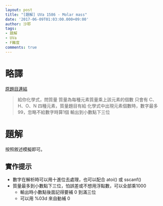 ```yaml
---
layout: post
title: "[題解] UVa 1586 - Molar mass"
date: '2017-06-09T01:03:00.000+09:00'
author: 沙耶
tags:
- 題解
- UVa
- F難度
comments: true
---
```


# 略譯

[原題目連結](https://uva.onlinejudge.org/index.php?option=com_onlinejudge&Itemid=8&page=show_problem&category=24&problem=4461)

> 給你化學式，問質量
質量為每種元素質量乘上該元素的個數
只會有 C、H、O、N 四種元素，質量題目有給
化學式中出現元素個數時，數字最多99，忽略不給數字時算1個
輸出到小數點下三位

# 題解

按照敘述模擬即可。

## 實作提示

- 數字在解析時可以用十進位去處理，也可以配合 atoi() 或 sscanf()
- 質量最多到小數點下三位，怕誤差或不想用浮點數，可以全部乘1000
    - 輸出時小數點後面記得要補 0 到滿三位
    - 可以用 %03d 來自動補 0